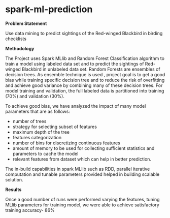 # spark-ml-prediction

**Problem Statement**

Use data mining to predict sightings of the Red-winged Blackbird in birding checklists

**Methodology**

The Project uses Spark MLlib and Random Forest Classification algorithm to train a model using labeled data set and to predict the sightings of Red-winged Blackbird in unlabeled data set. Random Forests are ensembles of decision trees. 
As ensemble technique is used , project goal is to get a good bias while training specific decision tree and to reduce the risk of overfitting and achieve good variance by combining many of these decision trees.
For model training and validation, the full labeled data is partitioned into training (70%) and validation (30%).

To achieve good bias, we have analyzed the impact of many model parameters that are as follows:
- number of trees
- strategy for selecting subset of features
- maximum depth of the tree
- features categorization
- number of bins for discretizing continuous features
- amount of memory to be used for collecting sufficient statistics and  parameters to cache the model
- relevant features from dataset which can help in better prediction.

The in-build capabilities in spark MLlib such as RDD, parallel iterative computation and tunable parameters provided helped in building
scalable solution.

**Results**

Once a good number of runs were performed varying the features, tuning MLlib parameters for training model, we were able to achieve satisfactory training accuracy- 86%
